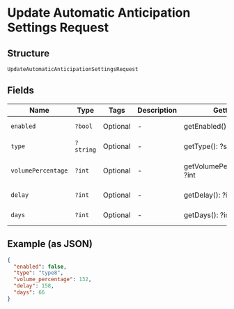 
# Update Automatic Anticipation Settings Request

## Structure

`UpdateAutomaticAnticipationSettingsRequest`

## Fields

| Name | Type | Tags | Description | Getter | Setter |
|  --- | --- | --- | --- | --- | --- |
| `enabled` | `?bool` | Optional | - | getEnabled(): ?bool | setEnabled(?bool enabled): void |
| `type` | `?string` | Optional | - | getType(): ?string | setType(?string type): void |
| `volumePercentage` | `?int` | Optional | - | getVolumePercentage(): ?int | setVolumePercentage(?int volumePercentage): void |
| `delay` | `?int` | Optional | - | getDelay(): ?int | setDelay(?int delay): void |
| `days` | `?int` | Optional | - | getDays(): ?int | setDays(?int days): void |

## Example (as JSON)

```json
{
  "enabled": false,
  "type": "type8",
  "volume_percentage": 132,
  "delay": 158,
  "days": 66
}
```

